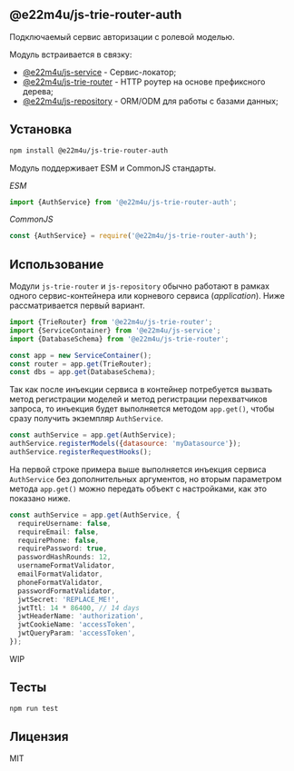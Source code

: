 ## @e22m4u/js-trie-router-auth

Подключаемый сервис авторизации с ролевой моделью.

Модуль встраивается в связку:

- [@e22m4u/js-service](https://www.npmjs.com/package/@e22m4u/js-service)
  \- Сервис-локатор;
- [@e22m4u/js-trie-router](https://www.npmjs.com/package/@e22m4u/js-trie-router)
  \- HTTP роутер на основе префиксного дерева;
- [@e22m4u/js-repository](https://www.npmjs.com/package/@e22m4u/js-repository)
  \- ORM/ODM для работы с базами данных;

## Установка

```bash
npm install @e22m4u/js-trie-router-auth
```

Модуль поддерживает ESM и CommonJS стандарты.

*ESM*

```js
import {AuthService} from '@e22m4u/js-trie-router-auth';
```

*CommonJS*

```js
const {AuthService} = require('@e22m4u/js-trie-router-auth');
```

## Использование

Модули `js-trie-router` и `js-repository` обычно работают в рамках одного
сервис-контейнера или корневого сервиса (*application*). Ниже рассматривается
первый вариант.

```js
import {TrieRouter} from '@e22m4u/js-trie-router';
import {ServiceContainer} from '@e22m4u/js-service';
import {DatabaseSchema} from '@e22m4u/js-trie-router';

const app = new ServiceContainer();
const router = app.get(TrieRouter);
const dbs = app.get(DatabaseSchema);
```

Так как после инъекции сервиса в контейнер потребуется вызвать метод регистрации
моделей и метод регистрации перехватчиков запроса, то инъекция будет выполняется
методом `app.get()`, чтобы сразу получить экземпляр `AuthService`.

```js
const authService = app.get(AuthService);
authService.registerModels({datasource: 'myDatasource'});
authService.registerRequestHooks();
```

На первой строке примера выше выполняется инъекция сервиса `AuthService`
без дополнительных аргументов, но вторым параметром метода `app.get()`
можно передать объект с настройками, как это показано ниже.

```ts
const authService = app.get(AuthService, {
  requireUsername: false,
  requireEmail: false,
  requirePhone: false,
  requirePassword: true,
  passwordHashRounds: 12,
  usernameFormatValidator,
  emailFormatValidator,
  phoneFormatValidator,
  passwordFormatValidator,
  jwtSecret: 'REPLACE_ME!',
  jwtTtl: 14 * 86400, // 14 days
  jwtHeaderName: 'authorization',
  jwtCookieName: 'accessToken',
  jwtQueryParam: 'accessToken',
});
```

WIP

## Тесты

```bash
npm run test
```

## Лицензия

MIT
